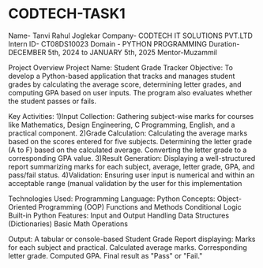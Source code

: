 # CODTECH-TASK1
Name- Tanvi Rahul Joglekar
Company- CODTECH IT SOLUTIONS PVT.LTD
Intern ID- CT08DS10023
Domain - PYTHON PROGRAMMING
Duration- DECEMBER 5th, 2024 to JANUARY 5th, 2025
Mentor-Muzammil

Project Overview
Project Name: Student Grade Tracker
Objective:
To develop a Python-based application that tracks and manages student grades by calculating the average score, determining letter grades, and computing GPA based on user inputs. The program also evaluates whether the student passes or fails.

Key Activities:
1)Input Collection:
Gathering subject-wise marks for courses like Mathematics, Design Engineering, C Programming, English, and a practical component.
2)Grade Calculation:
Calculating the average marks based on the scores entered for five subjects.
Determining the letter grade (A to F) based on the calculated average.
Converting the letter grade to a corresponding GPA value.
3)Result Generation:
Displaying a well-structured report summarizing marks for each subject, average, letter grade, GPA, and pass/fail status.
4)Validation:
Ensuring user input is numerical and within an acceptable range (manual validation by the user for this implementation

Technologies Used:
Programming Language: Python
Concepts:
Object-Oriented Programming (OOP)
Functions and Methods
Conditional Logic
Built-in Python Features:
Input and Output Handling
Data Structures (Dictionaries)
Basic Math Operations

Output:
A tabular or console-based Student Grade Report displaying:
Marks for each subject and practical.
Calculated average marks.
Corresponding letter grade.
Computed GPA.
Final result as "Pass" or "Fail."



